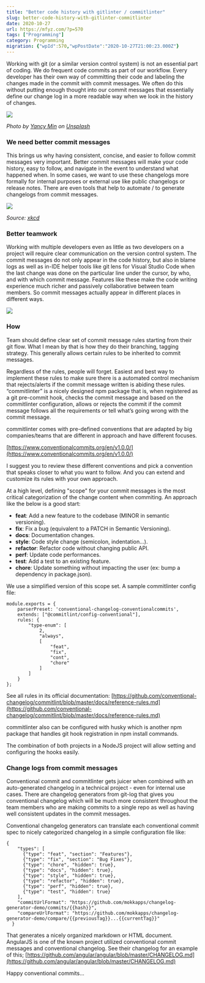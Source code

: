 ```yaml
---
title: "Better code history with gitlinter / commitlinter"
slug: better-code-history-with-gitlinter-commitlinter
date: 2020-10-27
url: https://mfyz.com/?p=570
tags: ["Programming"]
category: Programming
migration: {"wpId":570,"wpPostDate":"2020-10-27T21:00:23.000Z"}
---
```


Working with git (or a similar version control system) is not an essential part of coding. We do frequent code commits as part of our workflow. Every developer has their own way of committing their code and labeling the changes made in the commit with commit messages. We often do this without putting enough thought into our commit messages that essentially define our change log in a more readable way when we look in the history of changes.

![](/images/archive/en/2020/10/0_qOZINFzFrBEhJsx_.jpg)

_Photo by [Yancy Min](https://unsplash.com/@yancymin) on [Unsplash](https://unsplash.com)_

### We need better commit messages

This brings us why having consistent, concise, and easier to follow commit messages very important. Better commit messages will make your code history, easy to follow, and navigate in the event to understand what happened when. In some cases, we want to use these changelogs more formally for internal purposes or external use like public changelogs or release notes. There are even tools that help to automate / to generate changelogs from commit messages.

![](/images/archive/en/2020/10/0_zt7A4T4UjBGNlUHo.jpg)

_Source: [xkcd](https://xkcd.com/1296/)_

### Better teamwork

Working with multiple developers even as little as two developers on a project will require clear communication on the version control system. The commit messages do not only appear in the code history, but also in blame logs as well as in-IDE helper tools like git lens for Visual Studio Code when the last change was done on the particular line under the cursor, by who, and with which commit message. Features like these make the code writing experience much richer and passively collaborative between team members. So commit messages actually appear in different places in different ways.

![](/images/archive/en/2020/10/hovers-annotations.png)

### How

Team should define clear set of commit message rules starting from their git flow. What I mean by that is how they do their branching, tagging strategy. This generally allows certain rules to be inherited to commit messages.

Regardless of the rules, people will forget. Easiest and best way to implement these rules to make sure there is a automated control mechanism that rejects/alerts if the commit message written is abiding these rules. “commitlinter” is a nicely designed npm package that is, when registered as a git pre-commit hook, checks the commit message and based on the commitlinter configuration, allows or rejects the commit if the commit message follows all the requirements or tell what’s going wrong with the commit message.

commitlinter comes with pre-defined conventions that are adapted by big companies/teams that are different in approach and have different focuses. 

[https://www.conventionalcommits.org/en/v1.0.0/](https://www.conventionalcommits.org/en/v1.0.0/)

I suggest you to review these different conventions and pick a convention that speaks closer to what you want to follow. And you can extend and customize its rules with your own approach.

At a high level, defining "scope" for your commit messages is the most critical categorization of the change content when commiting. An approach like the below is a good start:

*   **feat**: Add a new feature to the codebase (MINOR in semantic versioning).
*   **fix**: Fix a bug (equivalent to a PATCH in Semantic Versioning).
*   **docs**: Documentation changes.
*   **style**: Code style change (semicolon, indentation...).
*   **refactor**: Refactor code without changing public API.
*   **perf**: Update code performances.
*   **test**: Add a test to an existing feature.
*   **chore**: Update something without impacting the user (ex: bump a dependency in package.json).

We use a simplified version of this scope set. A sample commitlinter config file:

```
module.exports = {
	parserPreset: 'conventional-changelog-conventionalcommits',
	extends: ["@commitlint/config-conventional"],
	rules: {
		"type-enum": [
			2,
			"always",
			[
				"feat",
				"fix",
				"cont",
				"chore"
			]
		]
	}
};
```

See all rules in its official documentation: [https://github.com/conventional-changelog/commitlint/blob/master/docs/reference-rules.md](https://github.com/conventional-changelog/commitlint/blob/master/docs/reference-rules.md)

commitlinter also can be configured with husky which is another npm package that handles git hook registration in npm install commands.

The combination of both projects in a NodeJS project will allow setting and configuring the hooks easily.

### Change logs from commit messages

Conventional commit and commitlinter gets juicer when combined with an auto-generated changelog in a technical project - even for internal use cases. There are changelog generators from git-log that gives you conventional changelog which will be much more consistent throughout the team members who are making commits to a single repo as well as having well consistent updates in the commit messages.

Conventional changelog generators can translate each conventional commit spec to nicely categorized changelog in a simple configuration file like:

```
{
    "types": [
      {"type": "feat", "section": "Features"},
      {"type": "fix", "section": "Bug Fixes"},
      {"type": "chore", "hidden": true},
      {"type": "docs", "hidden": true},
      {"type": "style", "hidden": true},
      {"type": "refactor", "hidden": true},
      {"type": "perf", "hidden": true},
      {"type": "test", "hidden": true}
    ],
    "commitUrlFormat": "https://github.com/mokkapps/changelog-generator-demo/commits/{{hash}}",
    "compareUrlFormat": "https://github.com/mokkapps/changelog-generator-demo/compare/{{previousTag}}...{{currentTag}}"
  }
```

That generates a nicely organized markdown or HTML document. AngularJS is one of the known project utilized conventional commit messages and conventional changelog. See their changelog for an example of this; [https://github.com/angular/angular/blob/master/CHANGELOG.md](https://github.com/angular/angular/blob/master/CHANGELOG.md)

Happy conventional commits...
